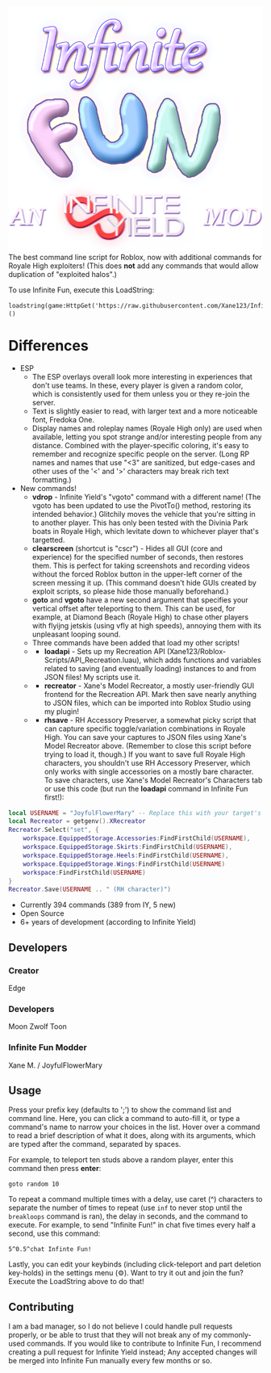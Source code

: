 ![Infinite Fun's logo graphic - From top to bottom, there's lilac-colored, italic text that says "Infinite", multi-colored, puffy "FUN" letters, then a smaller, white credit message: "AN Infinite Fun MOD".](https://raw.githubusercontent.com/Xane123/InfiniteFun_IY/master/logo.png)
The best command line script for Roblox, now with additional commands for Royale High exploiters! (This does **not** add any commands that would allow duplication of "exploited halos".)

To use Infinite Fun, execute this LoadString:
```
loadstring(game:HttpGet('https://raw.githubusercontent.com/Xane123/InfiniteFun_IY/master/source'))()
```

# Differences
* ESP
  * The ESP overlays overall look more interesting in experiences that don't use teams. In these, every player is given a random color, which is consistently used for them unless you or they re-join the server.
  * Text is slightly easier to read, with larger text and a more noticeable font, Fredoka One.
  * Display names and roleplay names (Royale High only) are used when available, letting you spot strange and/or interesting people from any distance. Combined with the player-specific coloring, it's easy to remember and recognize specific people on the server. (Long RP names and names that use "<3" are sanitized, but edge-cases and other uses of the '<' and '>' characters may break rich text formatting.)
* New commands!
  * **vdrop** - Infinite Yield's "vgoto" command with a different name! (The vgoto has been updated to use the PivotTo() method, restoring its intended behavior.) Glitchily moves the vehicle that you're sitting in to another player. This has only been tested with the Divinia Park boats in Royale High, which levitate down to whichever player that's targetted.
  * **clearscreen** (shortcut is "cscr") - Hides all GUI (core and experience) for the specified number of seconds, then restores them. This is perfect for taking screenshots and recording videos without the forced Roblox button in the upper-left corner of the screen messing it up. (This command doesn't hide GUIs created by exploit scripts, so please hide those manually beforehand.)
  * **goto** and **vgoto** have a new second argument that specifies your vertical offset after teleporting to them. This can be used, for example, at Diamond Beach (Royale High) to chase other players with flyijng jetskis (using vfly at high speeds), annoying them with its unpleasant looping sound.
  * Three commands have been added that load my other scripts!
  * * **loadapi** - Sets up my Recreation API (Xane123/Roblox-Scripts/API_Recreation.luau), which adds functions and variables related to saving (and eventually loading) instances to and from JSON files! My scripts use it.
  * * **recreator** - Xane's Model Recreator, a mostly user-friendly GUI frontend for the Recreation API. Mark then save nearly anything to JSON files, which can be imported into Roblox Studio using my plugin!
  * * **rhsave** - RH Accessory Preserver, a somewhat picky script that can capture specific toggle/variation combinations in Royale High. You can save your captures to JSON files using Xane's Model Recreator above. (Remember to close this script before trying to load it, though.)
If you want to save full Royale High characters, you shouldn't use RH Accessory Preserver, which only works with single accessories on a mostly bare character. To save characters, use Xane's Model Recreator's Characters tab or use this code (but run the **loadapi** command in Infinite Fun first!):
```lua
local USERNAME = "JoyfulFlowerMary"	-- Replace this with your target's username.
local Recreator = getgenv().XRecreator
Recreator.Select("set", {
	workspace.EquippedStorage.Accessories:FindFirstChild(USERNAME),
	workspace.EquippedStorage.Skirts:FindFirstChild(USERNAME),
	workspace.EquippedStorage.Heels:FindFirstChild(USERNAME),
	workspace.EquippedStorage.Wings:FindFirstChild(USERNAME)
	workspace:FindFirstChild(USERNAME)
}
Recreator.Save(USERNAME .. " (RH character)")
```

 - Currently 394 commands (389 from IY, 5 new)
 - Open Source
 - 6+ years of development (according to Infinite Yield)

## Developers
### Creator
Edge

### Developers
Moon
Zwolf
Toon

### Infinite Fun Modder
Xane M. / JoyfulFlowerMary

## Usage
Press your prefix key (defaults to ';') to show the command list and command line. Here, you can click a command to auto-fill it, or type a command's name to narrow your choices in the list. Hover over a command to read a brief description of what it does, along with its arguments, which are typed after the command, separated by spaces.

For example, to teleport ten studs above a random player, enter this command then press **enter**:
```
goto random 10
```
To repeat a command multiple times with a delay, use caret (^) characters to separate the number of times to repeat (use ```inf``` to never stop until the ```breakloops``` command is ran), the delay in seconds, and the command to execute. For example, to send "Infinite Fun!" in chat five times every half a second, use this command:
```
5^0.5^chat Infinte Fun!
```
Lastly, you can edit your keybinds (including click-teleport and part deletion key-holds) in the settings menu (⚙). Want to try it out and join the fun? Execute the LoadString above to do that!
## Contributing
I am a bad manager, so I do not believe I could handle pull requests properly, or be able to trust that they will not break any of my commonly-used commands. If you would like to contribute to Infinite Fun, I recommend creating a pull request for Infinite Yield instead; Any accepted changes will be merged into Infinite Fun manually every few months or so.